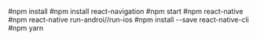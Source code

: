 
#npm install
#npm install react-navigation 
#npm start
#npm react-native
#npm react-native run-androi//run-ios
#npm install --save  react-native-cli
#npm yarn
